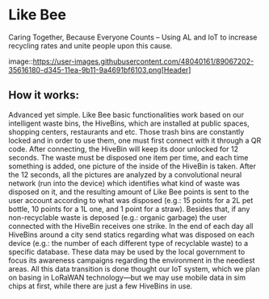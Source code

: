 # Like Bee

Caring Together, Because Everyone Counts – Using AL and IoT to increase recycling rates and unite people upon this cause.

image::https://user-images.githubusercontent.com/48040161/89067202-35616180-d345-11ea-9b11-9a4691bf6103.png[Header]

## How it works:
Advanced yet simple. Like Bee basic functionalities work based on our intelligent waste bins, the HiveBins, which are installed at public spaces, shopping centers, restaurants and etc. Those trash bins are constantly locked and in order to use them, one must first connect with it through a QR code. After connecting, the HiveBin will keep its door unlocked for 12 seconds. The waste must be disposed one item per time, and each time something is added, one picture of the inside of the HiveBin is taken. After the 12 seconds, all the pictures are analyzed by a convolutional neural network (run into the device) which identifies what kind of waste was disposed on it, and the resulting amount of Like Bee points is sent to the user account according to what was disposed (e.g.: 15 points for a 2L pet bottle, 10 points for a 1L one, and 1 point for a straw). Besides that, if any non-recyclable waste is deposed (e.g.: organic garbage) the user connected with the HiveBin receives one strike. 
In the end of each day all HiveBins around a city send statics regarding what was disposed on each device (e.g.: the number of each different type of recyclable waste) to a specific database. These data may be used by the local government to focus its awareness campaigns regarding the environment in the neediest areas. All this data transition is done thought our IoT system, which we plan on basing in LoRaWAN technology—but we may use mobile data in sim chips at first, while there are just a few HiveBins in use.
